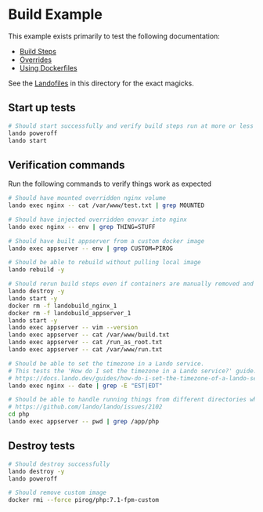 # Build Example

This example exists primarily to test the following documentation:

* [Build Steps](https://docs.lando.dev/config/services.html#build-steps)
* [Overrides](https://docs.lando.dev/config/services.html#overrides)
* [Using Dockerfiles](https://docs.lando.dev/config/services.html#using-dockerfiles)

See the [Landofiles](https://docs.lando.dev/config/lando.html) in this directory for the exact magicks.

## Start up tests

```bash
# Should start successfully and verify build steps run at more or less the right times
lando poweroff
lando start
```

## Verification commands

Run the following commands to verify things work as expected

```bash
# Should have mounted overridden nginx volume
lando exec nginx -- cat /var/www/test.txt | grep MOUNTED

# Should have injected overridden envvar into nginx
lando exec nginx -- env | grep THING=STUFF

# Should have built appserver from a custom docker image
lando exec appserver -- env | grep CUSTOM=PIROG

# Should be able to rebuild without pulling local image
lando rebuild -y

# Should rerun build steps even if containers are manually removed and stuff
lando destroy -y
lando start -y
docker rm -f landobuild_nginx_1
docker rm -f landobuild_appserver_1
lando start -y
lando exec appserver -- vim --version
lando exec appserver -- cat /var/www/build.txt
lando exec appserver -- cat /run_as_root.txt
lando exec appserver -- cat /var/www/run.txt

# Should be able to set the timezone in a Lando service.
# This tests the 'How do I set the timezone in a Lando service?' guide.
# https://docs.lando.dev/guides/how-do-i-set-the-timezone-of-a-lando-service.html
lando exec nginx -- date | grep -E "EST|EDT"

# Should be able to handle running things from different directories when building from local dockerfile
# https://github.com/lando/lando/issues/2102
cd php
lando exec appserver -- pwd | grep /app/php
```

## Destroy tests

```bash
# Should destroy successfully
lando destroy -y
lando poweroff

# Should remove custom image
docker rmi --force pirog/php:7.1-fpm-custom
```
